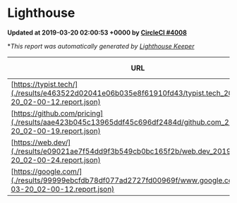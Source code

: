 
# Lighthouse

**Updated at 2019-03-20 02:00:53 +0000 by [CircleCI #4008](https://circleci.com/gh/ItinerisLtd/lighthouse-keeper-example/4008)**

**This report was automatically generated by [Lighthouse Keeper](https://github.com/itinerisltd/lighthouse-keeper)*

| URL | Performance | Accessibility | Best Practices | SEO | PWA | Updated At |
| --- | --- | --- | --- | --- | --- | --- |
| [https://typist.tech/](./results/e463522d02041e06b035e8f61910fd43/typist.tech_2019-03-20_02-00-12.report.json) | 1 |  |  |  |  | 2019-03-20T02:00:12.162Z |
| [https://github.com/pricing](./results/aae423b045c13965ddf45c696df2484d/github.com_2019-03-20_02-00-19.report.json) | 0.83 | 0.89 | 0.93 | 0.9 | 0.58 | 2019-03-20T02:00:19.366Z |
| [https://web.dev/](./results/e09021ae7f54dd9f3b549cb0bc165f2b/web.dev_2019-03-20_02-00-24.report.json) | 0.97 | 0.93 | 1 | 0.96 | 1 | 2019-03-20T02:00:24.596Z |
| [https://google.com/](./results/99999ebcfdb78df077ad2727fd00969f/www.google.com_2019-03-20_02-00-12.report.json) | 0.96 | 0.71 | 0.93 | 0.82 | 0.58 | 2019-03-20T02:00:12.085Z |
